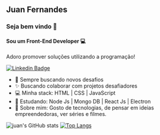 ## Juan Fernandes
### Seja bem vindo 👋

#### Sou um Front-End Developer 💻<br/>
Adoro promover soluções utilizando a programação!<br/>

[![Linkedin Badge](https://img.shields.io/badge/-Juan-blue?style=flat-square&logo=Linkedin&logoColor=white&link=https://www.linkedin.com/in/juan-fernandes-7985a6202/)](https://www.linkedin.com/in/juan-fernandes-7985a6202/)

- 🚀   Sempre buscando novos desafios<br/>
- ✨   Buscando colaborar com projetos desafiadores<br/>
- 💻   Minha stack: HTML | CSS | JavaScript<br/>
- 📘 Estudando: Node Js | Mongo DB | React Js | Electron<br/>
- 💬   Sobre mim: Gosto de tecnologias, de pensar em ideias empreendedoras, ver séries e filmes.

<!-- ![Snake animation](https://github.com/Juanfernandess/GuillaumeFalourd/blob/output/github-contribution-grid-snake.svg) -->

![juan's GitHub stats](https://github-readme-stats.vercel.app/api?username=juanfernandes&show_icons=true&theme=radical) [![Top Langs](https://github-readme-stats.vercel.app/api/top-langs/?username=anuraghazra&layout=compact&theme=radical&langs_count=4)](https://github.com/anuraghazra/github-readme-stats)
















